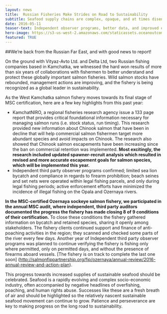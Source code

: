 ```yaml
---
layout: news
title:  Russian Fisheries Make Strides on Road to Sustainability
subtitle: Seafood supply chains are complex, opaque, and at times disenfranchising.
date: 2016-05-11
teaser-text: Independent observer programs, better data, and improved escapement management lead to increased Chinook salmon populationsand more sustainable fisheries in Kamchatka.
hero-image: https://s3-us-west-2.amazonaws.com/staticassets.oceanoutcomes.org/news+and+analysis/hero+images/russian-fisheries-make-strides-hero.jpg
featured: TRUE
---
```

##We’re back from the Russian Far East, and with good news to report!

On the ground with Vityaz-Avto Ltd. and Delta Ltd, two Russian fishing companies based in Kamchatka, we witnessed the hard won results
of more than six years of collaborations with fishermen to better understand and protect these globally important salmon fisheries.
Wild salmon stocks have rebounded, management actions are improving, and the fishery is being recognized as a global leader in
sustainability. 

As the West Kamchatka salmon fishery moves towards its final stage of MSC certification, here are a few key highlights from this past year:
 - KamchatNIRO, a regional fisheries research agency issue a 133 page report that provides critical foundational information necessary for managing salmon runs (i.e. stock status, run timing). This research provided new information about Chinook salmon that have been in decline that will help commercial salmon fishermen target more abundant species and avoid impacts on Chinook. The research also showed that Chinook salmon escapements have been increasing since the ban on commercial retention was implemented. **Most excitingly, the research included updated spawner-recruit analysis which resulted in revised and more accurate escapement goals for salmon species, which will be implemented this year.**
 - Independent third party observer programs confirmed; limited sea lion bycatch and compliance in regards to firearm prohibition; beach seines and set nets were operated within legal fishing parcels, and only during legal fishing periods; active enforcement efforts have minimized the incidence of illegal fishing on the Opala and Ozernaya rivers.

**In the MSC-certified Ozernaya sockeye salmon fishery, we participated in the annual MSC audit, where independent, third party auditors documented the progress the fishery has made closing 8 of 9 conditions of their certification.** To close these conditions the fishery gathered information on bycatch and retained species, sharing it openly among stakeholders. The fishery clients continued support and finance of anti-poaching activities in the region; they scanned and checked some parts of the river every few days. Another year of Independent third party observer programs was planned to continue verifying the fishery is fishing only where permitted, only on permitted days, and without the presence of firearms aboard vessels. [The fishery is on track to complete the last one soon] (http://salmonfippartnership.org/fip/ozernaya/annual-review/2016-annual-review-and-action-plan).

This progress towards increased supplies of sustainable seafood should be celebrated. Seafood is a rapidly evolving and complex socio-economic industry, often accompanied by negative headlines of overfishing, poaching, and human rights abuse. Successes like these are a fresh breath of air and should be highlighted so the relatively nascent sustainable seafood movement can continue to grow. Patience and perseverance are key to making progress on the long road to sustainability.
